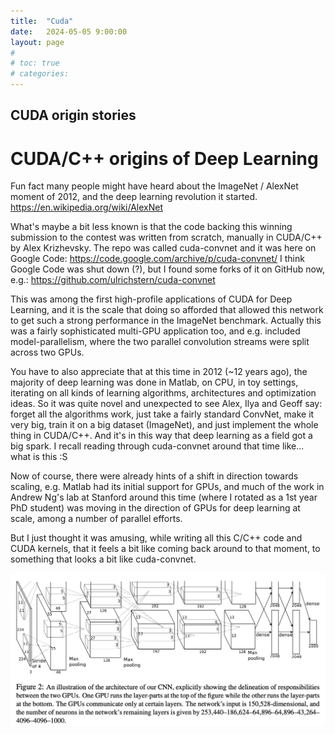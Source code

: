```yaml
---
title:  "Cuda"
date:   2024-05-05 9:00:00
layout: page
#
# toc: true
# categories:
---
```


## CUDA origin stories

# CUDA/C++ origins of Deep Learning

Fun fact many people might have heard about the ImageNet / AlexNet moment of 2012, and the deep learning revolution it started.
https://en.wikipedia.org/wiki/AlexNet

What's maybe a bit less known is that the code backing this winning submission to the contest was written from scratch, manually in CUDA/C++ by Alex Krizhevsky. The repo was called cuda-convnet and it was here on Google Code:
https://code.google.com/archive/p/cuda-convnet/
I think Google Code was shut down (?), but I found some forks of it on GitHub now, e.g.:
https://github.com/ulrichstern/cuda-convnet

This was among the first high-profile applications of CUDA for Deep Learning, and it is the scale that doing so afforded that allowed this network to get such a strong performance in the ImageNet benchmark. Actually this was a fairly sophisticated multi-GPU application too, and e.g. included model-parallelism, where the two parallel convolution streams were split across two GPUs.

You have to also appreciate that at this time in 2012 (~12 years ago), the majority of deep learning was done in Matlab, on CPU, in toy settings, iterating on all kinds of learning algorithms, architectures and optimization ideas. So it was quite novel and unexpected to see Alex, Ilya and Geoff say: forget all the algorithms work, just take a fairly standard ConvNet, make it very big, train it on a big dataset (ImageNet), and just implement the whole thing in CUDA/C++. And it's in this way that deep learning as a field got a big spark. I recall reading through cuda-convnet around that time like... what is this :S

Now of course, there were already hints of a shift in direction towards scaling, e.g. Matlab had its initial support for GPUs, and much of the work in Andrew Ng's lab at Stanford around this time (where I rotated as a 1st year PhD student) was moving in the direction of GPUs for deep learning at scale, among a number of parallel efforts.

But I just thought it was amusing, while writing all this C/C++ code and CUDA kernels, that it feels a bit like coming back around to that moment, to something that looks a bit like cuda-convnet.

![cuda-convnet](/assets/img/cnn.png)